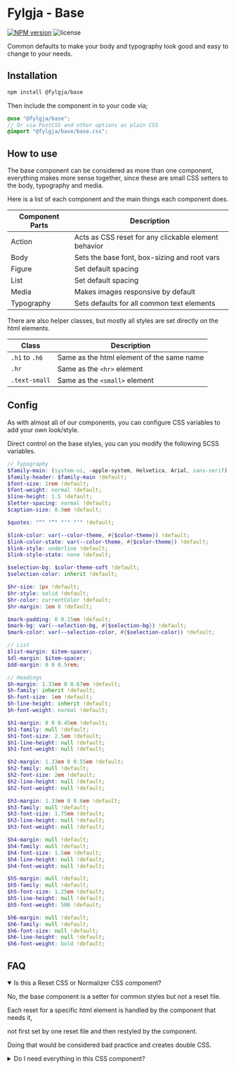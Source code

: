 # Fylgja - Base

[![NPM version](https://img.shields.io/npm/v/@fylgja/base)](https://www.npmjs.org/package/@fylgja/base)
![license](https://img.shields.io/github/license/fylgja/fylgja)

Common defaults to make your body and typography look good
and easy to change to your needs.

## Installation

```bash
npm install @fylgja/base
```

Then include the component in to your code via;

```scss
@use "@fylgja/base";
// Or via PostCSS and other options as plain CSS
@import "@fylgja/base/base.css";
```


## How to use

The base component can be considered as more than one component, everything makes more sense together,
since these are small CSS setters to the body, typography and media.

Here is a list of each component and the main things each component does.

| Component Parts | Description                                          |
| --------------- | ---------------------------------------------------- |
| Action          | Acts as CSS reset for any clickable element behavior |
| Body            | Sets the base font, box-sizing and root vars         |
| Figure          | Set default spacing                                  |
| List            | Set default spacing                                  |
| Media           | Makes images responsive by default                   |
| Typography      | Sets defaults for all common text elements           |

There are also helper classes, but mostly all styles are set directly on the html elements.

| Class          | Description                               |
| -------------- | ----------------------------------------- |
| `.h1` to `.h6` | Same as the html element of the same name |
| `.hr`          | Same as the `<hr>` element                |
| `.text-small`  | Same as the `<small>` element             |

## Config

As with almost all of our components, you can configure CSS variables to add your own look/style.

Direct control on the base styles, you can you modify the following SCSS variables.

```scss
// Typography
$family-main: (system-ui, -apple-system, Helvetica, Arial, sans-serif) !default;
$family-header: $family-main !default;
$font-size: 1rem !default;
$font-weight: normal !default;
$line-height: 1.5 !default;
$letter-spacing: normal !default;
$caption-size: 0.9em !default;

$quotes: "“" "”" "‘" "’" !default;

$link-color: var(--color-theme, #{$color-theme}) !default;
$link-color-state: var(--color-theme, #{$color-theme}) !default;
$link-style: underline !default;
$link-style-state: none !default;

$selection-bg: $color-theme-soft !default;
$selection-color: inherit !default;

$hr-size: 1px !default;
$hr-style: solid !default;
$hr-color: currentColor !default;
$hr-margin: 1em 0 !default;

$mark-padding: 0 0.15em !default;
$mark-bg: var(--selection-bg, #{$selection-bg}) !default;
$mark-color: var(--selection-color, #{$selection-color}) !default;

// List
$list-margin: $item-spacer;
$dl-margin: $item-spacer;
$dd-margin: 0 0 0.5rem;

// Headings
$h-margin: 1.33em 0 0.67em !default;
$h-family: inherit !default;
$h-font-size: 1em !default;
$h-line-height: inherit !default;
$h-font-weight: normal !default;

$h1-margin: 0 0 0.45em !default;
$h1-family: null !default;
$h1-font-size: 2.5em !default;
$h1-line-height: null !default;
$h1-font-weight: null !default;

$h2-margin: 1.33em 0 0.55em !default;
$h2-family: null !default;
$h2-font-size: 2em !default;
$h2-line-height: null !default;
$h2-font-weight: null !default;

$h3-margin: 1.33em 0 0.6em !default;
$h3-family: null !default;
$h3-font-size: 1.75em !default;
$h3-line-height: null !default;
$h3-font-weight: null !default;

$h4-margin: null !default;
$h4-family: null !default;
$h4-font-size: 1.5em !default;
$h4-line-height: null !default;
$h4-font-weight: null !default;

$h5-margin: null !default;
$h5-family: null !default;
$h5-font-size: 1.25em !default;
$h5-line-height: null !default;
$h5-font-weight: 500 !default;

$h6-margin: null !default;
$h6-family: null !default;
$h6-font-size: null !default;
$h6-line-height: null !default;
$h6-font-weight: bold !default;
```

## FAQ

<details class="faq-panel" open><summary>Is this a Reset CSS or Normalizer CSS component?</summary>

No, the base component is a setter for common styles but not a reset file.

Each reset for a specific html element is handled by the component that needs it,

not first set by one reset file and then restyled by the component.

Doing that would be considered bad practice and creates double CSS.

</details>

<details class="faq-panel"><summary>Do I need everything in this CSS component?</summary>

No. If you only need parts of the base component, just import each part.

```scss
@use "@fylgja/base/body";
@use "@fylgja/base/media";
```

</details>
